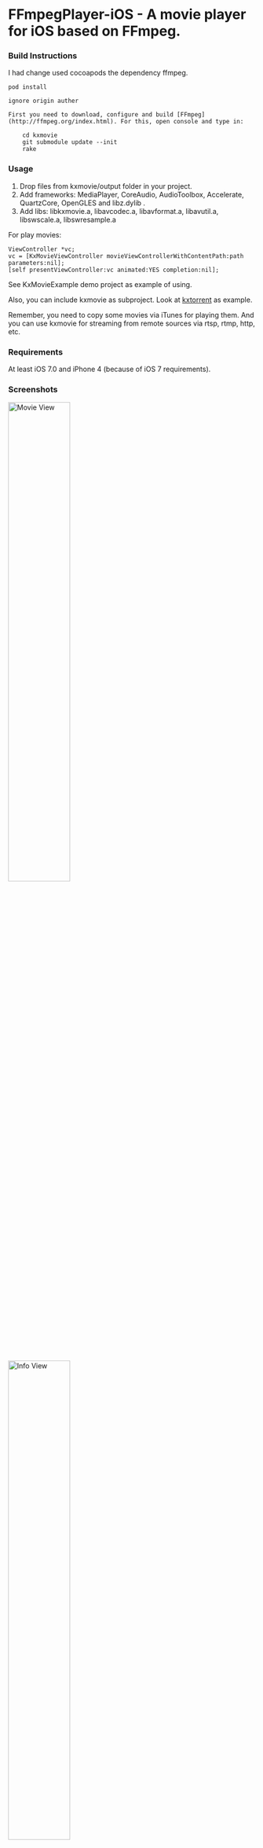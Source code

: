 FFmpegPlayer-iOS - A movie player for iOS based on FFmpeg.
==========================================================

### Build Instructions
I had change used cocoapods the dependency ffmpeg.
```text
pod install
```

```text
ignore origin auther

First you need to download, configure and build [FFmpeg](http://ffmpeg.org/index.html). For this, open console and type in:
	
	cd kxmovie
	git submodule update --init	
	rake
```
### Usage

1. Drop files from kxmovie/output folder in your project.
2. Add frameworks: MediaPlayer, CoreAudio, AudioToolbox, Accelerate, QuartzCore, OpenGLES and libz.dylib .
3. Add libs: libkxmovie.a, libavcodec.a, libavformat.a, libavutil.a, libswscale.a, libswresample.a

For play movies:

	ViewController *vc;
	vc = [KxMovieViewController movieViewControllerWithContentPath:path parameters:nil];
	[self presentViewController:vc animated:YES completion:nil];

See KxMovieExample demo project as example of using.

Also, you can include kxmovie as subproject. Look at [kxtorrent](https://github.com/kolyvan/kxtorrent) as example.

Remember, you need to copy some movies via iTunes for playing them. And you can use kxmovie for streaming from remote sources via rtsp, rtmp, http, etc.

### Requirements

At least iOS 7.0 and iPhone 4 (because of iOS 7 requirements).

### Screenshots

<img src="https://raw.github.com/atelierdumobile/FFmpegPlayer-iOS/master/readme-media/screenshot-movie.png" alt="Movie View" width="50%">
<img src="https://raw.github.com/atelierdumobile/FFmpegPlayer-iOS/master/readme-media/screenshot-info.png" alt="Info View" width="50%">
<img src="https://raw.github.com/atelierdumobile/FFmpegPlayer-iOS/master/readme-media/screenshot-movie-landscape.png" alt="Movie View Landscape" width="50%">

### Feedback

Tweet me — [@kolyvan_ru](http://twitter.com/kolyvan_ru).

Tweet me — [@MonsieurDart](http://twitter.com/MonsieurDart).
